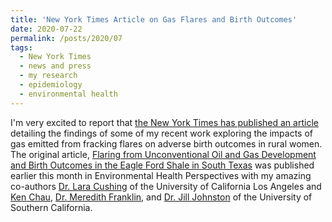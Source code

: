 ```yaml
---
title: 'New York Times Article on Gas Flares and Birth Outcomes'
date: 2020-07-22
permalink: /posts/2020/07
tags:
  - New York Times
  - news and press
  - my research
  - epidemiology
  - environmental health
---
```


I'm very excited to report that [the New York Times has published an article](https://www.nytimes.com/2020/07/22/climate/gas-flares-premature-babies.html) detailing the findings of some of my recent work exploring the impacts of gas emitted from fracking flares on adverse birth outcomes in rural women.  The original article, [Flaring from Unconventional Oil and Gas Development and Birth Outcomes in the Eagle Ford Shale in South Texas](https://ehp.niehs.nih.gov/doi/10.1289/EHP6394) was published earlier this month in Environmental Health Perspectives with my amazing co-authors [Dr. Lara Cushing]( https://www.linkedin.com/in/lara-cushing) of the University of California Los Angeles and [Ken Chau]( https://www.linkedin.com/in/ken-chau-05b35323), [Dr. Meredith Franklin]( https://www.linkedin.com/in/meredithfranklin), and [Dr. Jill Johnston]( https://www.linkedin.com/in/jill-johnston-9b32a354) of the University of Southern California.
